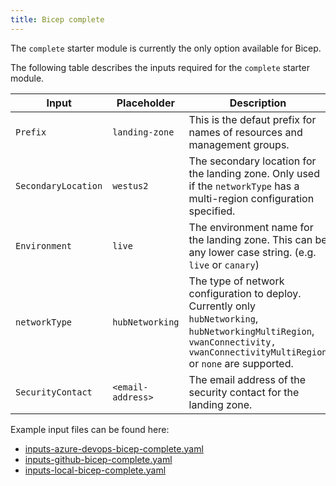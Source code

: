 ```yaml
---
title: Bicep complete
---
```


The `complete` starter module is currently the only option available for Bicep.

The following table describes the inputs required for the `complete` starter module.

| Input | Placeholder | Description |
| - | -- | --- |
| `Prefix` | `landing-zone` | This is the defaut prefix for names of resources and management groups. |
| `SecondaryLocation` | `westus2` | The secondary location for the landing zone. Only used if the `networkType` has a multi-region configuration specified. |
| `Environment` | `live` | The environment name for the landing zone. This can be any lower case string. (e.g. `live` or `canary`)  |
| `networkType` | `hubNetworking` | The type of network configuration to deploy. Currently only `hubNetworking`, `hubNetworkingMultiRegion`, `vwanConnectivity,` `vwanConnectivityMultiRegion` or `none` are supported. |
| `SecurityContact` | `<email-address>` | The email address of the security contact for the landing zone. |

Example input files can be found here:

- [inputs-azure-devops-bicep-complete.yaml][example_powershell_inputs_azure_devops_bicep_complete]
- [inputs-github-bicep-complete.yaml][example_powershell_inputs_github_bicep_complete]
- [inputs-local-bicep-complete.yaml][example_powershell_inputs_local_bicep_complete]

 [//]: # (************************)
 [//]: # (INSERT LINK LABELS BELOW)
 [//]: # (************************)

[example_powershell_inputs_azure_devops_bicep_complete]: https://raw.githubusercontent.com/Azure/ALZ-PowerShell-Module/refs/heads/main/docs/wiki/examples/powershell-inputs/inputs-azure-devops-bicep-complete.yaml "Example - PowerShell Inputs - Azure DevOps - Bicep - Complete"
[example_powershell_inputs_github_bicep_complete]:  https://raw.githubusercontent.com/Azure/ALZ-PowerShell-Module/refs/heads/main/docs/wiki/examples/powershell-inputs/inputs-github-bicep-complete.yaml "Example - PowerShell Inputs - GitHub - Bicep - Complete"
[example_powershell_inputs_local_bicep_complete]:  https://raw.githubusercontent.com/Azure/ALZ-PowerShell-Module/refs/heads/main/docs/wiki/examples/powershell-inputs/inputs-local-bicep-complete.yaml "Example - PowerShell Inputs - Local - Bicep - Complete"
